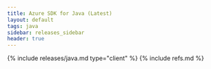 ```yaml
---
title: Azure SDK for Java (Latest)
layout: default
tags: java
sidebar: releases_sidebar
header: true
---
```


{% include releases/java.md type="client" %}
{% include refs.md %}
